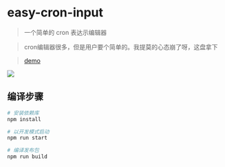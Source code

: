 # easy-cron-input

> 一个简单的 cron 表达示编辑器

> cron编辑器很多，但是用户要个简单的。我提莫的心态崩了呀，这盘拿下

> [demo](http://buy.511get.com/cron/index.html)

![](http://ww1.sinaimg.cn/large/79414a05gy1fnff4r0o1kj20h005lglj.jpg)


## 编译步骤

``` bash
# 安装依赖库
npm install

# 以开发模式启动
npm run start

# 编译发布包
npm run build
```
